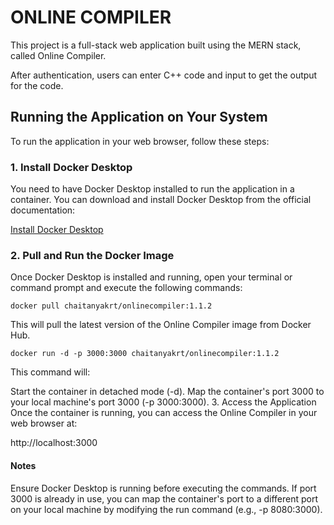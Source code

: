 # ONLINE COMPILER
This project is a full-stack web application built using the MERN stack, called Online Compiler.

After authentication, users can enter C++ code and input to get the output for the code.

## Running the Application on Your System
To run the application in your web browser, follow these steps:

### 1. Install Docker Desktop
You need to have Docker Desktop installed to run the application in a container. You can download and install Docker Desktop from the official documentation:

[Install Docker Desktop](https://docs.docker.com/engine/install/)

### 2. Pull and Run the Docker Image
Once Docker Desktop is installed and running, open your terminal or command prompt and execute the following commands:

```docker pull chaitanyakrt/onlinecompiler:1.1.2```

This will pull the latest version of the Online Compiler image from Docker Hub.

```docker run -d -p 3000:3000 chaitanyakrt/onlinecompiler:1.1.2```

This command will:

Start the container in detached mode (-d).
Map the container's port 3000 to your local machine's port 3000 (-p 3000:3000).
3. Access the Application
Once the container is running, you can access the Online Compiler in your web browser at:

http://localhost:3000

#### Notes
Ensure Docker Desktop is running before executing the commands.
If port 3000 is already in use, you can map the container's port to a different port on your local machine by modifying the run command (e.g., -p 8080:3000).
